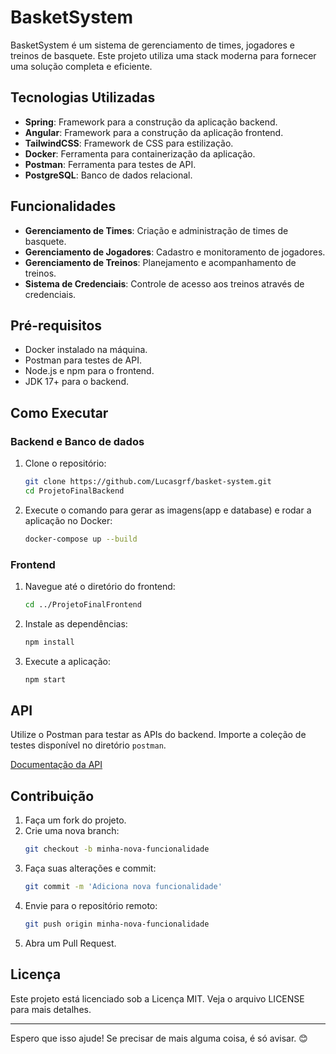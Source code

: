 # BasketSystem

BasketSystem é um sistema de gerenciamento de times, jogadores e treinos de basquete. Este projeto utiliza uma stack moderna para fornecer uma solução completa e eficiente.

## Tecnologias Utilizadas

- **Spring**: Framework para a construção da aplicação backend.
- **Angular**: Framework para a construção da aplicação frontend.
- **TailwindCSS**: Framework de CSS para estilização.
- **Docker**: Ferramenta para containerização da aplicação.
- **Postman**: Ferramenta para testes de API.
- **PostgreSQL**: Banco de dados relacional.

## Funcionalidades

- **Gerenciamento de Times**: Criação e administração de times de basquete.
- **Gerenciamento de Jogadores**: Cadastro e monitoramento de jogadores.
- **Gerenciamento de Treinos**: Planejamento e acompanhamento de treinos.
- **Sistema de Credenciais**: Controle de acesso aos treinos através de credenciais.

## Pré-requisitos

- Docker instalado na máquina.
- Postman para testes de API.
- Node.js e npm para o frontend.
- JDK 17+ para o backend.

## Como Executar

### Backend e Banco de dados

1. Clone o repositório:
    ```bash
    git clone https://github.com/Lucasgrf/basket-system.git
    cd ProjetoFinalBackend
    ```

2. Execute o comando para gerar as imagens(app e database) e rodar a aplicação no Docker:
    ```bash
    docker-compose up --build
    ```
    
### Frontend

1. Navegue até o diretório do frontend:
    ```bash
    cd ../ProjetoFinalFrontend
    ```

2. Instale as dependências:
    ```bash
    npm install
    ```

3. Execute a aplicação:
    ```bash
    npm start
    ```

## API

Utilize o Postman para testar as APIs do backend. Importe a coleção de testes disponível no diretório `postman`.

[Documentação da API](https://github.com/Lucasgrf/basket-system/blob/main/ProjetoFinalBackend/API%20docs.md)

## Contribuição

1. Faça um fork do projeto.
2. Crie uma nova branch:
    ```bash
    git checkout -b minha-nova-funcionalidade
    ```
3. Faça suas alterações e commit:
    ```bash
    git commit -m 'Adiciona nova funcionalidade'
    ```
4. Envie para o repositório remoto:
    ```bash
    git push origin minha-nova-funcionalidade
    ```
5. Abra um Pull Request.

## Licença

Este projeto está licenciado sob a Licença MIT. Veja o arquivo LICENSE para mais detalhes.

---

Espero que isso ajude! Se precisar de mais alguma coisa, é só avisar. 😊
